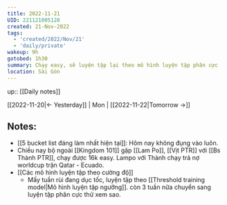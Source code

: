 ```yaml
---
title: 2022-11-21
UID: 221121005128
created: 21-Nov-2022
tags:
  - 'created/2022/Nov/21'
  - 'daily/private'
wakeup: 9h
gotobed: 1h30
summary: Chạy easy, sẽ luyện tập lại theo mô hình luyện tập phân cực
location: Sài Gòn
---
```

up:: [[Daily notes]]

[[2022-11-20|<- Yesterday]] | Mon | [[2022-11-22|Tomorrow ->]]

## Notes:
- [[5 bucket list đáng làm nhất hiện tại]]: Hôm nay không đụng vào luôn.
- Chiều nay bộ ngoài [[Kingdom 101]] gặp [[Lam Po]], [[Vịt PTR]] với [[Bs Thành PTR]], chạy được 16k easy. Lampo với Thành chạy trả nợ worldcup trận Qatar - Ecuado.
- [[Các mô hình luyện tập theo cường độ]]
	- Mấy tuần rùi đang dục tốc, luyện tập theo [[Threshold training model|Mô hình luyện tập ngưỡng]]. còn 3 tuần nữa chuyển sang luyện tập phân cực thử xem sao.
	